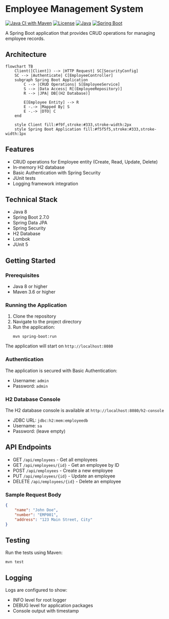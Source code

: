 # Employee Management System

[![Java CI with Maven](https://github.com/udayakumarreddyv/GHCP-Demo/actions/workflows/maven.yml/badge.svg)](https://github.com/udayakumarreddyv/GHCP-Demo/actions/workflows/maven.yml)
[![License](https://img.shields.io/badge/License-MIT-blue.svg)](LICENSE)
[![Java](https://img.shields.io/badge/Java-8-red.svg)](https://www.oracle.com/java/technologies/javase/javase-jdk8-downloads.html)
[![Spring Boot](https://img.shields.io/badge/Spring%20Boot-2.7.0-green.svg)](https://spring.io/projects/spring-boot)

A Spring Boot application that provides CRUD operations for managing employee records.

## Architecture

```mermaid
flowchart TB
    Client([Client]) --> |HTTP Request| SC[SecurityConfig]
    SC --> |Authenticate| C[EmployeeController]
    subgraph Spring Boot Application
        C --> |CRUD Operations| S[EmployeeService]
        S --> |Data Access| R[(EmployeeRepository)]
        R --> |JPA| DB[(H2 Database)]
        
        E[Employee Entity] --> R
        E -.-> |Mapped By| S
        E -.-> |DTO| C
    end
    
    style Client fill:#f9f,stroke:#333,stroke-width:2px
    style Spring Boot Application fill:#f5f5f5,stroke:#333,stroke-width:1px
```

## Features

- CRUD operations for Employee entity (Create, Read, Update, Delete)
- In-memory H2 database
- Basic Authentication with Spring Security
- JUnit tests
- Logging framework integration

## Technical Stack

- Java 8
- Spring Boot 2.7.0
- Spring Data JPA
- Spring Security
- H2 Database
- Lombok
- JUnit 5

## Getting Started

### Prerequisites

- Java 8 or higher
- Maven 3.6 or higher

### Running the Application

1. Clone the repository
2. Navigate to the project directory
3. Run the application:
   ```
   mvn spring-boot:run
   ```

The application will start on `http://localhost:8080`

### Authentication

The application is secured with Basic Authentication:
- Username: `admin`
- Password: `admin`

### H2 Database Console

The H2 database console is available at `http://localhost:8080/h2-console`
- JDBC URL: `jdbc:h2:mem:employeedb`
- Username: `sa`
- Password: (leave empty)

## API Endpoints

- GET `/api/employees` - Get all employees
- GET `/api/employees/{id}` - Get an employee by ID
- POST `/api/employees` - Create a new employee
- PUT `/api/employees/{id}` - Update an employee
- DELETE `/api/employees/{id}` - Delete an employee

### Sample Request Body

```json
{
    "name": "John Doe",
    "number": "EMP001",
    "address": "123 Main Street, City"
}
```

## Testing

Run the tests using Maven:
```
mvn test
```

## Logging

Logs are configured to show:
- INFO level for root logger
- DEBUG level for application packages
- Console output with timestamp
